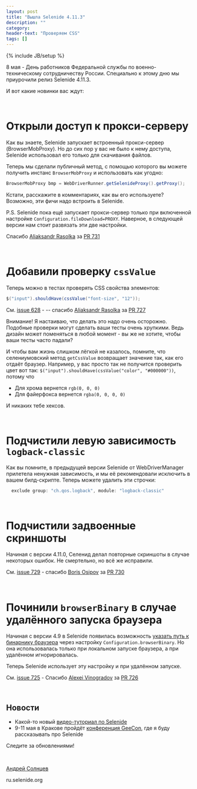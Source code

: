 ```yaml
---
layout: post
title: "Вышла Selenide 4.11.3"
description: ""
category:
header-text: "Проверяем CSS"
tags: []
---
```

{% include JB/setup %}

8 мая - День работников Федеральной службы по военно-техническому сотрудничеству России.
Специально к этому дню мы приурочили релиз Selenide 4.11.3. 

И вот какие новинки вас ждут:

<br>

# Открыли доступ к прокси-серверу 

Как вы знаете, Selenide запускает встроенный прокси-сервер (BrowserMobProxy). 
Но до сих пор у вас не было к нему доступа, Selenide использовал его только для скачивания файлов. 

Теперь мы сделали публичный метод, с помощью которого вы можете получить инстанс `BrowserMobProxy` и использовать как угодно:

```java
BrowserMobProxy bmp = WebDriverRunner.getSelenideProxy().getProxy();
```

Кстати, расскажите в комментариях, как вы его используете? Возможно, эти фичи надо встроить в Selenide. 

P.S. Selenide пока ещё запускает прокси-сервер только при включенной настройке `Configuration.fileDownload=PROXY`. 
Наверное, в следующей версии нам стоит развязать эти две настройки.

Спасибо [Aliaksandr Rasolka](https://github.com/rosolko) за [PR 731](https://github.com/selenide/selenide/pull/731)

<br>

# Добавили проверку `cssValue`

Теперь можно в тестах проверять CSS свойства элементов:

```java
$("input").shouldHave(cssValue("font-size", "12"));
```

См. [issue 628](https://github.com/selenide/selenide/issues/628)  -   -- спасибо [Aliaksandr Rasolka](https://github.com/rosolko) за [PR 727](https://github.com/selenide/selenide/pull/727)

Внимание! Я настаиваю, что делать это надо очень осторожно. Подобные проверки могут сделать ваши тесты очень хрупкими. 
Ведь дизайн может поменяться в любой момент - вы же не хотите, чтобы ваши тесты часто падали?

И чтобы вам жизнь слишком лёгкой не казалось, помните, что селениумовский метод `getCssValue` возвращает значение так, 
как его отдаёт браузер. Например, у вас просто так не получится проверить цвет вот так: `$("input").shouldHave(cssValue("color", "#000000"))`, 
потому что 
* Для хрома вернется `rgb(0, 0, 0)`
* Для файерфокса вернется `rgba(0, 0, 0, 0)`

И никаких тебе хексов.


<br>

# Подчистили левую зависимость `logback-classic`

Как вы помните, в предыдущей версии Selenide от WebDriverManager прилетела ненужная зависимость, и мы её рекомендовали исключить в вашем билд-скрипте.
Теперь можете удалить эти строчки: 

```groovy
  exclude group: "ch.qos.logback", module: "logback-classic"
``` 

<br>


# Подчистили задвоенные скриншоты

Начиная с версии 4.11.0, Селенид делал повторные скриншоты в случае некоторых ошибок. Не смертельно, но всё же исправили. 

См. [issue 729](https://github.com/selenide/selenide/issues/729)  -   спасибо [Boris Osipov](https://github.com/BorisOsipov) за [PR 730](https://github.com/selenide/selenide/pull/730)

<br>


# Починили `browserBinary` в случае удалённого запуска браузера

Начиная с версии 4.9 в Selenide появилась возможность [указать путь к бинарнику браузера](/2017/12/20/selenide-4.9/) через настройку `Configuration.browserBinary`.
Но она использовалась только при локальном запуске браузера, а при удалённом игнорировалась. 

Теперь Selenide использует эту настройку и при удалённом запуске. 

См. [issue 725](https://github.com/selenide/selenide/issues/725)  -   Спасибо [Alexei Vinogradov](https://github.com/vinogradoff) за [PR 726](https://github.com/selenide/selenide/pull/726)

<br>


## Новости

* Какой-то новый [видео-туториал по Selenide](https://www.youtube.com/watch?v=sHPaj1kTgGY&feature=youtu.be)
* 9-11 мая в Кракове пройдёт [конференция GeeCon](https://2018.geecon.org/speakers/), где я буду рассказывать про Selenide


Следите за обновлениями!

<br>


[Андрей Солнцев](http://asolntsev.github.io/)

ru.selenide.org

